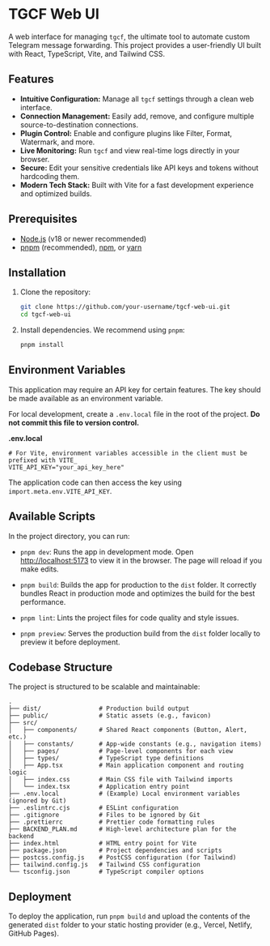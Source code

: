 # TGCF Web UI

A web interface for managing `tgcf`, the ultimate tool to automate custom Telegram message forwarding. This project provides a user-friendly UI built with React, TypeScript, Vite, and Tailwind CSS.

## Features

- **Intuitive Configuration:** Manage all `tgcf` settings through a clean web interface.
- **Connection Management:** Easily add, remove, and configure multiple source-to-destination connections.
- **Plugin Control:** Enable and configure plugins like Filter, Format, Watermark, and more.
- **Live Monitoring:** Run `tgcf` and view real-time logs directly in your browser.
- **Secure:** Edit your sensitive credentials like API keys and tokens without hardcoding them.
- **Modern Tech Stack:** Built with Vite for a fast development experience and optimized builds.

## Prerequisites

- [Node.js](https://nodejs.org/) (v18 or newer recommended)
- [pnpm](https://pnpm.io/installation) (recommended), [npm](https://docs.npmjs.com/downloading-and-installing-node-js-and-npm), or [yarn](https://classic.yarnpkg.com/en/docs/install)

## Installation

1.  Clone the repository:
    ```bash
    git clone https://github.com/your-username/tgcf-web-ui.git
    cd tgcf-web-ui
    ```

2.  Install dependencies. We recommend using `pnpm`:
    ```bash
    pnpm install
    ```

## Environment Variables

This application may require an API key for certain features. The key should be made available as an environment variable.

For local development, create a `.env.local` file in the root of the project. **Do not commit this file to version control.**

**.env.local**
```
# For Vite, environment variables accessible in the client must be prefixed with VITE_
VITE_API_KEY="your_api_key_here"
```

The application code can then access the key using `import.meta.env.VITE_API_KEY`.

## Available Scripts

In the project directory, you can run:

-   `pnpm dev`: Runs the app in development mode. Open [http://localhost:5173](http://localhost:5173) to view it in the browser. The page will reload if you make edits.

-   `pnpm build`: Builds the app for production to the `dist` folder. It correctly bundles React in production mode and optimizes the build for the best performance.

-   `pnpm lint`: Lints the project files for code quality and style issues.

-   `pnpm preview`: Serves the production build from the `dist` folder locally to preview it before deployment.

## Codebase Structure

The project is structured to be scalable and maintainable:

```
.
├── dist/                # Production build output
├── public/              # Static assets (e.g., favicon)
├── src/
│   ├── components/      # Shared React components (Button, Alert, etc.)
│   ├── constants/       # App-wide constants (e.g., navigation items)
│   ├── pages/           # Page-level components for each view
│   ├── types/           # TypeScript type definitions
│   ├── App.tsx          # Main application component and routing logic
│   ├── index.css        # Main CSS file with Tailwind imports
│   └── index.tsx        # Application entry point
├── .env.local           # (Example) Local environment variables (ignored by Git)
├── .eslintrc.cjs        # ESLint configuration
├── .gitignore           # Files to be ignored by Git
├── .prettierrc          # Prettier code formatting rules
├── BACKEND_PLAN.md      # High-level architecture plan for the backend
├── index.html           # HTML entry point for Vite
├── package.json         # Project dependencies and scripts
├── postcss.config.js    # PostCSS configuration (for Tailwind)
├── tailwind.config.js   # Tailwind CSS configuration
└── tsconfig.json        # TypeScript compiler options
```

## Deployment

To deploy the application, run `pnpm build` and upload the contents of the generated `dist` folder to your static hosting provider (e.g., Vercel, Netlify, GitHub Pages).
